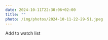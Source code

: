 ```yaml
---
date: 2024-10-11T22:30:06+02:00
title: ""
photo: /img/photos/2024-10-11-22-29-51.jpeg
---
```

Add to watch list